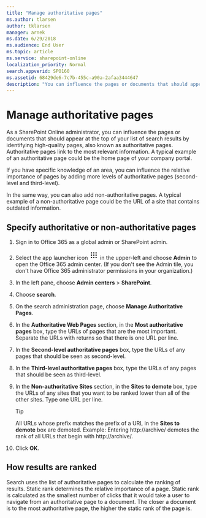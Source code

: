 ```yaml
---
title: "Manage authoritative pages"
ms.author: tlarsen
author: tklarsen
manager: arnek
ms.date: 6/29/2018
ms.audience: End User
ms.topic: article
ms.service: sharepoint-online
localization_priority: Normal
search.appverid: SPO160
ms.assetid: 68429de6-7c7b-455c-a90a-2afaa3444647
description: "You can influence the pages or documents that should appear at the top of your list of search results by identifying high-quality pages, also known as authoritative pages."
---
```


# Manage authoritative pages

As a SharePoint Online administrator, you can influence the pages or documents that should appear at the top of your list of search results by identifying high-quality pages, also known as authoritative pages. Authoritative pages link to the most relevant information. A typical example of an authoritative page could be the home page of your company portal.
  
If you have specific knowledge of an area, you can influence the relative importance of pages by adding more levels of authoritative pages (second-level and third-level). 
  
In the same way, you can also add non-authoritative pages. A typical example of a non-authoritative page could be the URL of a site that contains outdated information.
  
## Specify authoritative or non-authoritative pages
<a name="__top"> </a>

1. Sign in to Office 365 as a global admin or SharePoint admin.
    
2. Select the app launcher icon ![The app launcher icon in Office 365](media/e5aee650-c566-4100-aaad-4cc2355d909f.png) in the upper-left and choose **Admin** to open the Office 365 admin center. (If you don't see the Admin tile, you don't have Office 365 administrator permissions in your organization.) 
    
3. In the left pane, choose **Admin centers** \> **SharePoint**.
    
4. Choose **search**. 
    
5. On the search administration page, choose **Manage Authoritative Pages**.
    
6. In the **Authoritative Web Pages** section, in the **Most authoritative pages** box, type the URLs of pages that are the most important. Separate the URLs with returns so that there is one URL per line. 
    
7. In the **Second-level authoritative pages** box, type the URLs of any pages that should be seen as second-level. 
    
8. In the **Third-level authoritative pages** box, type the URLs of any pages that should be seen as third-level. 
    
9. In the **Non-authoritative Sites** section, in the **Sites to demote** box, type the URLs of any sites that you want to be ranked lower than all of the other sites. Type one URL per line. 
  
    > [!TIP]
    >  All URLs whose prefix matches the prefix of a URL in the **Sites to demote** box are demoted. Example: Entering http://archive/ demotes the rank of all URLs that begin with http://archive/. 
  
10. Click **OK**.
    
## How results are ranked
<a name="__top"> </a>

Search uses the list of authoritative pages to calculate the ranking of results. Static rank determines the relative importance of a page. Static rank is calculated as the smallest number of clicks that it would take a user to navigate from an authoritative page to a document. The closer a document is to the most authoritative page, the higher the static rank of the page is.
  

